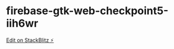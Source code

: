 # firebase-gtk-web-checkpoint5-iih6wr

[Edit on StackBlitz ⚡️](https://stackblitz.com/edit/firebase-gtk-web-checkpoint5-iih6wr)